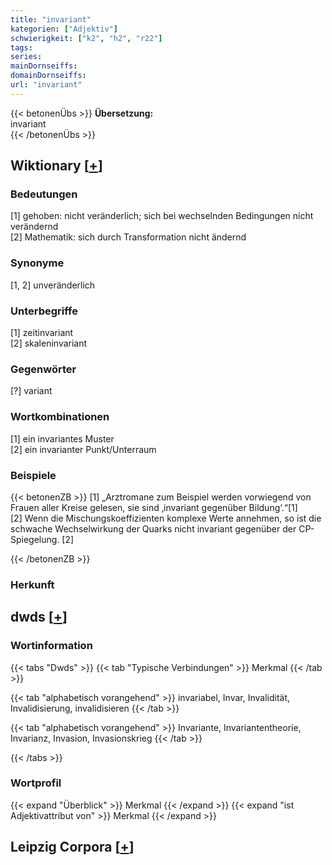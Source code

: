 ```yaml
---
title: "invariant"
kategorien: ["Adjektiv"]
schwierigkeit: ["k2", "h2", "r22"]
tags:
series:
mainDornseiffs:
domainDornseiffs:
url: "invariant"
---
```


{{< betonenÜbs >}}
**Übersetzung:**  
invariant  
{{< /betonenÜbs >}}

## Wiktionary [[+](https://de.wiktionary.org/wiki/invariant)]

### Bedeutungen
[1] gehoben: nicht veränderlich; sich bei wechselnden Bedingungen nicht verändernd  
[2] Mathematik: sich durch Transformation nicht ändernd  

### Synonyme
[1, 2] unveränderlich  

### Unterbegriffe
[1] zeitinvariant  
[2] skaleninvariant  

### Gegenwörter
[?] variant  

### Wortkombinationen
[1] ein invariantes Muster  
[2] ein invarianter Punkt/Unterraum  

### Beispiele
{{< betonenZB >}}
[1] „Arztromane zum Beispiel werden vorwiegend von Frauen aller Kreise gelesen, sie sind ‚invariant gegenüber Bildung‘.“[1]  
[2] Wenn die Mischungskoeffizienten komplexe Werte annehmen, so ist die schwache Wechselwirkung der Quarks nicht invariant gegenüber der CP-Spiegelung. [2]  

{{< /betonenZB >}}
### Herkunft



## dwds [[+](https://www.dwds.de/wb/invariant)]

### Wortinformation
{{< tabs "Dwds" >}}
{{< tab "Typische Verbindungen" >}}
Merkmal
{{< /tab >}}

{{< tab "alphabetisch vorangehend" >}}
invariabel, Invar, Invalidität, Invalidisierung, invalidisieren
{{< /tab >}}

{{< tab "alphabetisch vorangehend" >}}
Invariante, Invariantentheorie, Invarianz, Invasion, Invasionskrieg
{{< /tab >}}

{{< /tabs >}}

### Wortprofil
{{< expand "Überblick" >}} Merkmal {{< /expand >}}
{{< expand "ist Adjektivattribut von" >}} Merkmal {{< /expand >}}

## Leipzig Corpora [[+](https://corpora.uni-leipzig.de/en/res?word=invariant&corpusId=deu_newscrawl-public_2018)]

